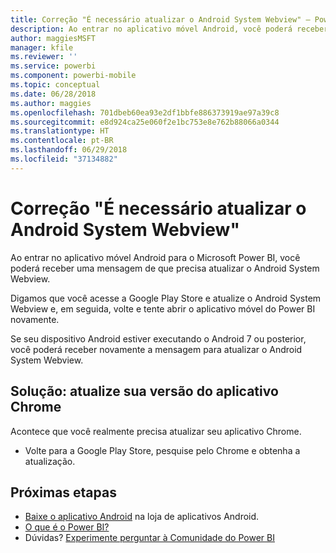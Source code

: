 ```yaml
---
title: Correção "É necessário atualizar o Android System Webview" – Power BI
description: Ao entrar no aplicativo móvel Android, você poderá receber uma mensagem de que precisa atualizar o Android System Webview.
author: maggiesMSFT
manager: kfile
ms.reviewer: ''
ms.service: powerbi
ms.component: powerbi-mobile
ms.topic: conceptual
ms.date: 06/28/2018
ms.author: maggies
ms.openlocfilehash: 701dbeb60ea93e2df1bbfe886373919ae97a39c8
ms.sourcegitcommit: e8d924ca25e060f2e1bc753e8e762b88066a0344
ms.translationtype: HT
ms.contentlocale: pt-BR
ms.lasthandoff: 06/29/2018
ms.locfileid: "37134882"
---
```

# <a name="fixing-need-to-update-android-system-webview"></a>Correção "É necessário atualizar o Android System Webview"
Ao entrar no aplicativo móvel Android para o Microsoft Power BI, você poderá receber uma mensagem de que precisa atualizar o Android System Webview. 

Digamos que você acesse a Google Play Store e atualize o Android System Webview e, em seguida, volte e tente abrir o aplicativo móvel do Power BI novamente. 

Se seu dispositivo Android estiver executando o Android 7 ou posterior, você poderá receber novamente a mensagem para atualizar o Android System Webview. 

## <a name="solution-upgrade-your-version-of-the-chrome-app"></a>Solução: atualize sua versão do aplicativo Chrome
Acontece que você realmente precisa atualizar seu aplicativo Chrome. 

* Volte para a Google Play Store, pesquise pelo Chrome e obtenha a atualização.

## <a name="next-steps"></a>Próximas etapas
* [Baixe o aplicativo Android](http://go.microsoft.com/fwlink/?LinkID=544867) na loja de aplicativos Android.
* [O que é o Power BI?](power-bi-overview.md)
* Dúvidas? [Experimente perguntar à Comunidade do Power BI](http://community.powerbi.com/)

